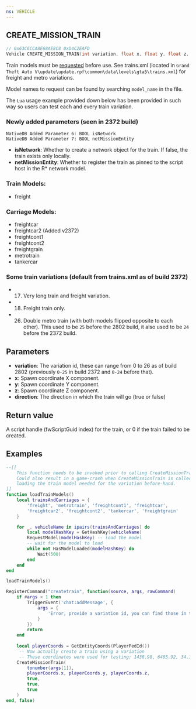 ```yaml
---
ns: VEHICLE
---
```

## CREATE_MISSION_TRAIN

```c
// 0x63C6CCA8E68AE8C8 0xD4C2EAFD
Vehicle CREATE_MISSION_TRAIN(int variation, float x, float y, float z, BOOL direction);
```

Train models must be [requested](#_0x963D27A58DF860AC) before use. See trains.xml (located in `Grand Theft Auto V\update\update.rpf\common\data\levels\gta5\trains.xml`) for freight and metro variations.

Model names to request can be found by searching `model_name` in the file.

The `Lua` usage example provided down below has been provided in such way so users can test each and every train variation.

### Newly added parameters (seen in 2372 build)

```
NativeDB Added Parameter 6: BOOL isNetwork
NativeDB Added Parameter 7: BOOL netMissionEntity
```

* **isNetwork**: Whether to create a network object for the train. If false, the train exists only locally.
* **netMissionEntity**: Whether to register the train as pinned to the script host in the R* network model.

### Train Models:
* freight

### Carriage Models:
* freightcar
* freightcar2 (Added v2372)
* freightcont1
* freightcont2
* freightgrain
* metrotrain
* tankercar

### Some train variations (default from trains.xml as of build 2372)
* 17. Very long train and freight variation.
* 18. Freight train only.
* 26. Double metro train (with both models flipped opposite to each other). This used to be `25` before the 2802 build, it also used to be `24` before the 2372 build.

## Parameters
* **variation**: The variation id, these can range from 0 to 26 as of build 2802 (previously `0-25` in build 2372 and `0-24` before that).
* **x**: Spawn coordinate X component.
* **y**: Spawn coordinate Y component.
* **z**: Spawn coordinate Z component.
* **direction**: The direction in which the train will go (true or false)

## Return value
A script handle (fwScriptGuid index) for the train, or 0 if the train failed to be created.

## Examples
```lua
--[[ 
    This function needs to be invoked prior to calling CreateMissionTrain  or the trains (as well as its carriages) won't spawn.
    Could also result in a game-crash when CreateMissionTrain is called without
    loading the train model needed for the variation before-hand.
]]
function loadTrainModels()
    local trainsAndCarriages = {
        'freight', 'metrotrain', 'freightcont1', 'freightcar', 
        'freightcar2', 'freightcont2', 'tankercar', 'freightgrain'
    }

    for _, vehicleName in ipairs(trainsAndCarriages) do
        local modelHashKey = GetHashKey(vehicleName)
        RequestModel(modelHashKey) -- load the model
        -- wait for the model to load
        while not HasModelLoaded(modelHashKey) do
            Wait(500)
        end
    end
end

loadTrainModels()

RegisterCommand("createtrain", function(source, args, rawCommand)
    if #args < 1 then
        TriggerEvent('chat:addMessage', {
            args = { 
                'Error, provide a variation id, you can find those in trains.xml. Variations range from 0 to 26.'
            }
        })
        return
    end
    
    local playerCoords = GetEntityCoords(PlayerPedId())
     -- Now actually create a train using a variation
     -- These coordinates were used for testing: 1438.98, 6405.92, 34.19
    CreateMissionTrain(
        tonumber(args[1]),
        playerCoords.x, playerCoords.y, playerCoords.z,
        true,
        true,
        true
    )
end, false)
```
